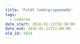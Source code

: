 ```yaml
---
title: 'Fuldt ledergruppemøde'
tags:
  - Lederne
date_start: 2016-01-11T18:30:00
date_end: 2016-01-11T21:00:00
old_id: 5824
---
```

